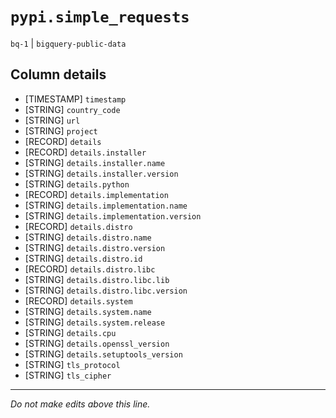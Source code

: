 # `pypi.simple_requests`
`bq-1` | `bigquery-public-data`

## Column details
* [TIMESTAMP] `timestamp`
* [STRING]    `country_code`
* [STRING]    `url`
* [STRING]    `project`
* [RECORD]    `details`
* [RECORD]    `details.installer`
* [STRING]    `details.installer.name`
* [STRING]    `details.installer.version`
* [STRING]    `details.python`
* [RECORD]    `details.implementation`
* [STRING]    `details.implementation.name`
* [STRING]    `details.implementation.version`
* [RECORD]    `details.distro`
* [STRING]    `details.distro.name`
* [STRING]    `details.distro.version`
* [STRING]    `details.distro.id`
* [RECORD]    `details.distro.libc`
* [STRING]    `details.distro.libc.lib`
* [STRING]    `details.distro.libc.version`
* [RECORD]    `details.system`
* [STRING]    `details.system.name`
* [STRING]    `details.system.release`
* [STRING]    `details.cpu`
* [STRING]    `details.openssl_version`
* [STRING]    `details.setuptools_version`
* [STRING]    `tls_protocol`
* [STRING]    `tls_cipher`

-------------------------------------------------------------------------------
*Do not make edits above this line.*

